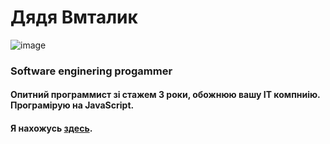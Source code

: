 # Дядя Вмталик
![image](https://user-images.githubusercontent.com/95680307/144995270-12df6015-c118-4021-820b-5da7c32b42af.png)
### Software enginering progammer
#### Опитний программист зі стажем 3 роки, обожнюю вашу IT компниію. Програмірую на JavaScript. 
#### Я нахожусь [здесь](https://steamcommunity.com/market/Steam?l=russian).
